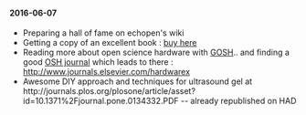 <h4>2016-06-07</h4>
<ul>
<li>Preparing a hall of fame on echopen's wiki</li>
<li>Getting a copy of an excellent book : <a href="http://www.lulu.com/shop/st%C3%A9phane-ribas-and-st%C3%A9phane-ubeda-and-patrick-guillaud/logiciels-et-objets-libres-animer-une-communaut%C3%A9-autour-dun-projet-ouvert/paperback/product-22702396.html">buy here</a></li>
<li>Reading more about open science hardware with <a href="http://openhardware.science/gosh-manifesto/">GOSH</a>.. and finding a good <a href="http://openhardware.science/2016/05/20/292/">OSH journal</a> which leads to there : <a href="http://www.journals.elsevier.com/hardwarex">http://www.journals.elsevier.com/hardwarex</a></li>
<li>Awesome DIY approach and techniques for ultrasound gel at http://journals.plos.org/plosone/article/asset?id=10.1371%2Fjournal.pone.0134332.PDF -- already republished on HAD</li>
</ul>
<h4>


